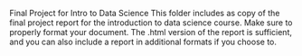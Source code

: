 Final Project for Intro to Data Science
This folder includes as copy of the final project report for the introduction to data science course. Make sure to properly format your document. The .html version of the report is sufficient, and you can also include a report in additional formats if you choose to.